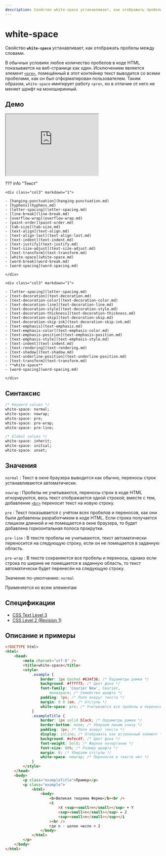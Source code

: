 ```yaml
---
description: Свойство white-space устанавливает, как отображать пробелы между словами
---
```


# white-space

Свойство **`white-space`** устанавливает, как отображать пробелы между словами.

В обычных условиях любое количество пробелов в коде HTML показывается на веб-странице как один. Исключением является элемент [`<pre>`](../html/pre.md), помещённый в этот контейнер текст выводится со всеми пробелами, как он был отформатирован пользователем. Таким образом, `white-space` имитирует работу `<pre>`, но в отличие от него не меняет шрифт на моноширинный.

## Демо

<iframe class="interactive is-default-height" height="200" src="https://interactive-examples.mdn.mozilla.net/pages/css/white-space.html" title="MDN Web Docs Interactive Example" loading="lazy" data-readystate="complete"></iframe>

??? info "Текст"

    <div class="col3" markdown="1">

    - [hanging-punctuation](hanging-punctuation.md)
    - [hyphens](hyphens.md)
    - [letter-spacing](letter-spacing.md)
    - [line-break](line-break.md)
    - [overflow-wrap](overflow-wrap.md)
    - [paint-order](paint-order.md)
    - [tab-size](tab-size.md)
    - [text-align](text-align.md)
    - [text-align-last](text-align-last.md)
    - [text-indent](text-indent.md)
    - [text-justify](text-justify.md)
    - [text-size-adjust](text-size-adjust.md)
    - [text-transform](text-transform.md)
    - [white-space](white-space.md)
    - [word-break](word-break.md)
    - [word-spacing](word-spacing.md)

    </div>

    <div class="col3" markdown="1">

    - [letter-spacing](letter-spacing.md)
    - [text-decoration](text-decoration.md)
    - [text-decoration-color](text-decoration-color.md)
    - [text-decoration-line](text-decoration-line.md)
    - [text-decoration-style](text-decoration-style.md)
    - [text-decoration-thickness](text-decoration-thickness.md)
    - [text-decoration-skip](text-decoration-skip.md)
    - [text-decoration-skip-ink](text-decoration-skip-ink.md)
    - [text-emphasis](text-emphasis.md)
    - [text-emphasis-color](text-emphasis-color.md)
    - [text-emphasis-position](text-emphasis-position.md)
    - [text-emphasis-style](text-emphasis-style.md)
    - [text-indent](text-indent.md)
    - [text-rendering](text-rendering.md)
    - [text-shadow](text-shadow.md)
    - [text-underline-position](text-underline-position.md)
    - [text-transform](text-transform.md)
    - **white-space**
    - [word-spacing](word-spacing.md)

    </div>

## Синтаксис

```css
/* Keyword values */
white-space: normal;
white-space: nowrap;
white-space: pre;
white-space: pre-wrap;
white-space: pre-line;

/* Global values */
white-space: inherit;
white-space: initial;
white-space: unset;
```

## Значения

`normal` : Текст в окне браузера выводится как обычно, переносы строк устанавливаются автоматически.

`nowrap` : Пробелы не учитываются, переносы строк в коде HTML игнорируются, весь текст отображается одной строкой; вместе с тем, добавление [`<br>`](../html/br.md) переносит текст на новую строку.

`pre` : Текст показывается с учётом всех пробелов и переносов, как они были добавлены разработчиком в коде HTML. Если строка получается слишком длинной и не помещается в окне браузера, то будет добавлена горизонтальная полоса прокрутки.

`pre-line` : В тексте пробелы не учитываются, текст автоматически переносится на следующую строку, если он не помещается в заданную область.

`pre-wrap` : В тексте сохраняются все пробелы и переносы, однако если строка по ширине не помещается в заданную область, то текст автоматически будет перенесён на следующую строку.

Значение по-умолчанию: `normal`

Применяется ко всем элементам

## Спецификации

-   [CSS Text Level 3](http://dev.w3.org/csswg/css3-text/#propdef-white-space)
-   [CSS Level 2 (Revision 1)](http://www.w3.org/TR/CSS2/text.html#white-space-prop)

## Описание и примеры

```html
<!DOCTYPE html>
<html>
    <head>
        <meta charset="utf-8" />
        <title>white-space</title>
        <style>
            .example {
                border: 1px dashed #634f36; /* Параметры рамки */
                background: #fffff5; /* Цвет фона */
                font-family: 'Courier New', Courier,
                    monospace; /* Семейство шрифта */
                padding: 7px; /* Поля вокруг текста */
                margin: 0 0 1em; /* Отступы */
                white-space: pre; /* Учитываются все пробелы и переносы */
            }
            .exampleTitle {
                border: 1px solid black; /* Параметры рамки */
                border-bottom: none; /* Убираем линию снизу */
                padding: 3px; /* Поля вокруг текста */
                display: inline; /* Отображать как встроенный элемент */
                background: #efecdf; /* Цвет фона */
                font-weight: bold; /* Жирное начертание */
                font-size: 90%; /* Размер шрифта */
                margin: 0; /* Убираем отступы */
                white-space: nowrap; /* Переносов в тексте нет */
            }
        </style>
    </head>
    <body>
        <p class="exampleTitle">Пример</p>
        <p class="example">
            <html>
                <body>
                    <b>Великая теорема Ферма</b><br />
                    <i
                        >X <sup><small>n</small></sup> + Y
                        <sup><small>n</small></sup> = Z
                        <sup><small>n</small></sup></i
                    ><br />
                    где n - целое число > 2
                </body>
            </html>
        </p>
    </body>
</html>
```
